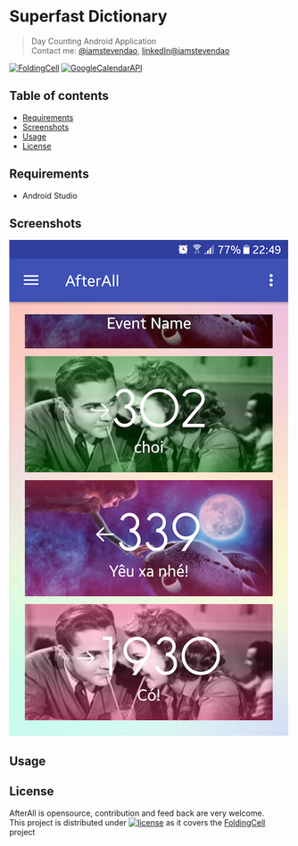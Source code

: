 # Superfast Dictionary
> Day Counting Android Application  
> Contact me: [@iamstevendao](https://twitter.com/iamstevendao), [linkedIn@iamstevendao](https://www.linkedin.com/in/steven-dao-b9a065127/) 

[![FoldingCell](https://img.shields.io/badge/github-FoldingCell-red.svg)](https://github.com/Ramotion/folding-cell-android) [![GoogleCalendarAPI](https://img.shields.io/badge/Google-CalendarAPI-red.svg)](https://developers.google.com/google-apps/calendar/)

## Table of contents
- [Requirements](#requirements)
- [Screenshots](#screenshots)
- [Usage](#usage)
- [License](#license)

## Requirements
- Android Studio
## Screenshots
![Screenshot](screenshots/screenshot.png)
## Usage
## License
AfterAll is opensource, contribution and feed back are very welcome.  
This project is distributed under [![license](https://img.shields.io/github/license/mashape/apistatus.svg)](https://github.com/Ramotion/folding-cell-android/blob/master/LICENSE.md) as it covers the [FoldingCell](https://github.com/Ramotion/folding-cell-android) project


